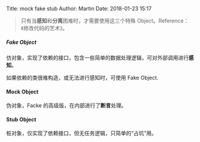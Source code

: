 Title: mock fake stub
Author: Martin
Date: 2018-01-23 15:17

> 只有当**感知**和**分离**困难时，才需要使用这三个特殊 Object。Reference：《修改代码的艺术》。

##### Fake Object
仿对象，实现了依赖的接口，包含一些简单的数据处理逻辑，可对外部调用进行**感知**。

如果依赖的类很难构造，或无法进行感知时，可使用 Fake Object.

#### Mock Object
伪对象，Facke 的高级版，在内部进行了**断言**处理。

#### Stub Object
桩对象，仅实现了依赖接口，但无任务逻辑，只简单的“占坑”用。